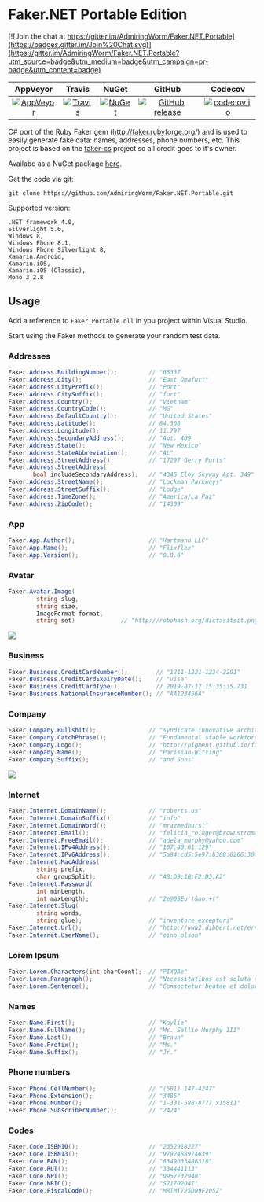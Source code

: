 Faker.NET Portable Edition
=====

[![Join the chat at https://gitter.im/AdmiringWorm/Faker.NET.Portable](https://badges.gitter.im/Join%20Chat.svg)](https://gitter.im/AdmiringWorm/Faker.NET.Portable?utm_source=badge&utm_medium=badge&utm_campaign=pr-badge&utm_content=badge)

| AppVeyor | Travis | NuGet | GitHub | Codecov |
| :------: | :----: | :---: | :----: | :-----: |
| <a href="https://ci.appveyor.com/project/AdmiringWorm/faker-cs" target="_blank">![AppVeyor](https://img.shields.io/appveyor/ci/AdmiringWorm/faker-cs.svg)</a> | <a href="https://travis-ci.org/AdmiringWorm/Faker.NET.Portable" target="_blank"> ![Travis](https://img.shields.io/travis/AdmiringWorm/Faker.NET.Portable.svg)</a> | <a href="https://www.nuget.org/packages/Faker.Net.Portable" target="_blank">![NuGet](https://img.shields.io/nuget/v/Faker.Net.Portable.svg)</a> | [![GitHub release](https://img.shields.io/github/release/AdmiringWorm/Faker.NET.Portable.svg)](https://github.com/AdmiringWorm/Faker.NET.Portable/releases) | <a href="https://codecov.io/github/AdmiringWorm/Faker.NET.Portable">![codecov.io](https://codecov.io/github/AdmiringWorm/Faker.NET.Portable/coverage.svg)</a>


C# port of the Ruby Faker gem (http://faker.rubyforge.org/) and is used to easily generate fake data: 
names, addresses, phone numbers, etc.
This project is based on the [faker-cs](https://github.com/slashdotdash/faker-cs) project so all credit goes to it's owner.

Availabe as a NuGet package <a href="https://nuget.org/packages/Faker.Net.Portable" target="_blank">here</a>.

Get the code via git:

    git clone https://github.com/AdmiringWorm/Faker.NET.Portable.git

Supported version:


    .NET framework 4.0,
    Silverlight 5.0,
    Windows 8,
    Windows Phone 8.1,
    Windows Phone Silverlight 8,
    Xamarin.Android,
    Xamarin.iOS,
    Xamarin.iOS (Classic),
    Mono 3.2.8

## Usage

Add a reference to `Faker.Portable.dll` in you project within Visual Studio.

Start using the Faker methods to generate your random test data.

### Addresses
```C#
Faker.Address.BuildingNumber();         // "65337
Faker.Address.City();                   // "East Omafurt"
Faker.Address.CityPrefix();             // "Port"
Faker.Address.CitySuffix();             // "furt"
Faker.Address.Country();                // "Vietnam"
Faker.Address.CountryCode();            // "MG"
Faker.Address.DefaultCountry();         // "United States"
Faker.Address.Latitude();               // 84.308
Faker.Address.Longitude();              // 11.797
Faker.Address.SecondaryAddress();       // "Apt. 409
Faker.Address.State();                  // "New Mexico"
Faker.Address.StateAbbreviation();      // "AL"
Faker.Address.StreetAddress();          // "17297 Gerry Ports"
Faker.Address.StreetAddress(
       bool includeSecondaryAddress);   // "4345 Eloy Skyway Apt. 349"
Faker.Address.StreetName();             // "Lockman Parkways"
Faker.Address.StreetSuffix();           // "Lodge"
Faker.Address.TimeZone();               // "America/La_Paz"
Faker.Address.ZipCode();                // "14309"
```

### App
```C#
Faker.App.Author();                     // "Hartmann LLC"
Faker.App.Name();                       // "Flixflex"
Faker.App.Version();                    // "0.8.6"
```

### Avatar
```C#
Faker.Avatar.Image(
        string slug,
        string size,
        ImageFormat format,
        string set)             // "http://robohash.org/dictasitsit.png?size=300x300&set=set1"
```
![](http://robohash.org/dictasitsit.png?size=300x300&set=set1)

### Business
```C#
Faker.Business.CreditCardNumber();        // "1211-1221-1234-2201"
Faker.Business.CreditCardExpiryDate();    // "visa"
Faker.Business.CreditCardType();          // 2019-07-17 15:35:35.731
Faker.Business.NationalInsuranceNumber(); // "AA123456A"
```

### Company
```C#
Faker.Company.Bullshit();               // "syndicate innovative architectures"
Faker.Company.CatchPhrase();            // "Fundamental stable workforce"
Faker.Company.Logo();                   // "http://pigment.github.io/fake-logos/logos/medium/color/13.png"
Faker.Company.Name();                   // "Parisian-Witting"
Faker.Company.Suffix();                 // "and Sons"
```
![](http://pigment.github.io/fake-logos/logos/medium/color/13.png)

### Internet
```C#
Faker.Internet.DomainName();            // "roberts.us"
Faker.Internet.DomainSuffix();          // "info"
Faker.Internet.DomainWord();            // "mrazmedhurst"
Faker.Internet.Email();                 // "felicia_reinger@brownstroman.info"
Faker.Internet.FreeEmail();             // "adela_murphy@yahoo.com"
Faker.Internet.IPv4Address();           // "107.40.61.129"
Faker.Internet.IPv6Address();           // "5a84:cd5:5e97:b368:6266:30fe:f0e5:5eff"
Faker.Internet.MacAddress(
        string prefix,
        char groupSplit);               // "A8:D9:1B:F2:D5:A2"
Faker.Internet.Password(
        int minLength,
        int maxLength);                 // "2e@0SEu'!&ao:+("
Faker.Internet.Slug(
        string words,
        string glue);                   // "inventore_excepturi"
Faker.Internet.Url();                   // "http://www2.dibbert.net/ernesto"
Faker.Internet.UserName();              // "eino_olson"
```

### Lorem Ipsum
```C#
Faker.Lorem.Characters(int charCount);  // "PIXQAe"
Faker.Lorem.Paragraph();                // "Necessitatibus est soluta est modi. Ut debitis iste provident est eum voluptas ut. Unde aliquid quo excepturi omnis hic fuga consectetur dolores. Provident neque beatae omnis illo eos."
Faker.Lorem.Sentence();                 // "Consectetur beatae et doloremque amet."
```

### Names
```C#
Faker.Name.First();                     // "Kaylie"
Faker.Name.FullName();                  // "Ms. Sallie Murphy III"
Faker.Name.Last();                      // "Braun"
Faker.Name.Prefix();                    // "Ms."
Faker.Name.Suffix();                    // "Jr."
```

### Phone numbers
```C#
Faker.Phone.CellNumber();               // "(581) 147-4247"
Faker.Phone.Extension();                // "3485"
Faker.Phone.Number();                   // "1-331-588-8777 x15811"
Faker.Phone.SubscriberNumber();         // "2424"
```

### Codes
```C#
Faker.Code.ISBN10();                    // "2352918227"
Faker.Code.ISBN13();                    // "9782488974639"
Faker.Code.EAN();                       // "6349033486318"
Faker.Code.RUT();                       // "334441113"
Faker.Code.NPI();                       // "0957732948"
Faker.Code.NRIC();                      // "S7170204I"
Faker.Code.FiscalCode();                // "MRTMTT25D09F205Z"
```